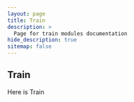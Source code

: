 ```yaml
---
layout: page
title: Train
description: >
  Page for train modules documentation
hide_description: true
sitemap: false
---
```


## Train
Here is Train